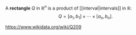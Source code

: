 A **rectangle** $Q$ in $\mathbb R^n$ is a product of [[interval|intervals]] in $\mathbb R$: $$Q = [a_1,b_1]\times \cdots\times [a_n,b_n].$$

https://www.wikidata.org/wiki/Q209
